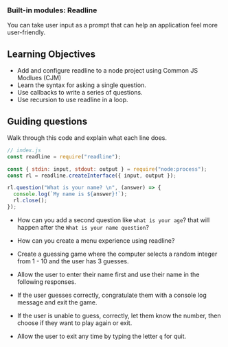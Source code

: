 ### Built-in modules: Readline

You can take user input as a prompt that can help an application feel more user-friendly.

## Learning Objectives

- Add and configure readline to a node project using Common JS Modlues (CJM)
- Learn the syntax for asking a single question.
- Use callbacks to write a series of questions.
- Use recursion to use readline in a loop.

## Guiding questions

Walk through this code and explain what each line does.

```js
// index.js
const readline = require("readline");

const { stdin: input, stdout: output } = require("node:process");
const rl = readline.createInterface({ input, output });

rl.question("What is your name? \n", (answer) => {
  console.log(`My name is ${answer}!`);
  rl.close();
});
```

- How can you add a second question like `what is your age`? that will happen after the `What is your name question`?

- How can you create a menu experience using readline?

- Create a guessing game where the computer selects a random integer from 1 - 10 and the user has 3 guesses.
- Allow the user to enter their name first and use their name in the following responses.
- If the user guesses correctly, congratulate them with a console log message and exit the game.
- If the user is unable to guess, correctly, let them know the number, then choose if they want to play again or exit.
- Allow the user to exit any time by typing the letter `q` for quit.

